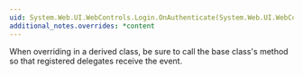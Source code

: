 ```yaml
---
uid: System.Web.UI.WebControls.Login.OnAuthenticate(System.Web.UI.WebControls.AuthenticateEventArgs)
additional_notes.overrides: *content
---
```


<p>When overriding <xref href="System.Web.UI.WebControls.Login.OnAuthenticate(System.Web.UI.WebControls.AuthenticateEventArgs)"></xref> in a derived class, be sure to call the base class's <xref href="System.Web.UI.WebControls.Login.OnAuthenticate(System.Web.UI.WebControls.AuthenticateEventArgs)"></xref> method so that registered delegates receive the event.</p>


